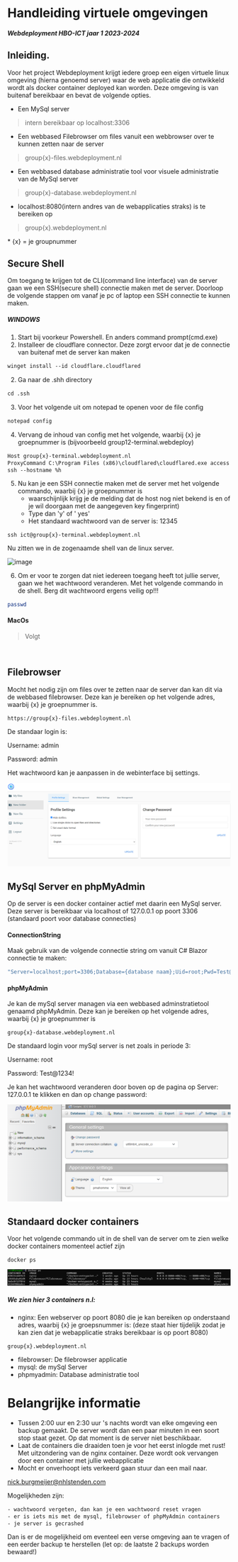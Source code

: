 # Handleiding virtuele omgevingen
##### Webdeployment HBO-ICT jaar 1 2023-2024

## Inleiding.

Voor het project Webdeployment krijgt iedere groep een eigen virtuele linux omgeving (hierna genoemd server) waar de web applicatie die ontwikkeld wordt als docker container deployed kan worden. 
Deze omgeving is van buitenaf bereikbaar en bevat de volgende opties.

-	Een MySql server 
> intern bereikbaar op localhost:3306
-	Een webbased Filebrowser om files vanuit een webbrowser over te kunnen zetten naar de server
> group{x}-files.webdeployment.nl
-	Een webbased database administratie tool voor visuele administratie van de MySql server
> group{x}-database.webdeployment.nl
-  localhost:8080(intern andres van de webapplicaties straks) is te bereiken op
>group{x}.webdeployment.nl

\* {x} = je groupnummer

## Secure Shell

Om toegang te krijgen tot de CLI(command line interface) van de server gaan we een SSH(secure shell) connectie maken met de server.
Doorloop de volgende stappen om vanaf je pc of laptop een SSH connectie te kunnen maken.

##### WINDOWS

1. Start bij voorkeur Powershell. En anders command prompt(cmd.exe)
2. Installeer de cloudflare connector. Deze zorgt ervoor dat je de connectie van buitenaf met de server kan maken
```ps
winget install --id cloudflare.cloudflared
```

2. Ga naar de .shh directory
```ps
cd .ssh
```

3. Voor het volgende uit om notepad te openen voor de file config 
```ps
notepad config
```

4. Vervang de inhoud van config met het volgende, waarbij {x} je groepnummer is (bijvoorbeeld group12-terminal.webdeploy)
```
Host group{x}-terminal.webdeployment.nl
ProxyCommand C:\Program Files (x86)\cloudflared\cloudflared.exe access ssh --hostname %h
```

5. Nu kan je een SSH connectie maken met de server met het volgende commando, waarbij {x} je groepnummer is
   - waarschijnlijk krijg je de melding dat de host nog niet bekend is en of je wil doorgaan met de aangegeven key fingerprint)
   - Type dan 'y' of ' yes'
   - Het standaard wachtwoord van de server is: 12345 
```
ssh ict@group{x}-terminal.webdeployment.nl
```

Nu zitten we in de zogenaamde shell van de linux server. 

![image](https://github.com/nburgmeijer/Webdeployment-jaar1-23-24/assets/31646458/2f360baa-bdcb-41f7-9f7d-9392847aba0c)

6. Om er voor te zorgen dat niet iedereen toegang heeft tot jullie server, gaan we het wachtwoord veranderen. Met het volgende commando in de shell. Berg dit wachtwoord ergens veilig op!!!
```sh
passwd
```
#### MacOs
>Volgt

<br/>

## Filebrowser

Mocht het nodig zijn om files over te zetten naar de server dan kan dit via de webbased filebrowser.
Deze kan je bereiken op het volgende adres, waarbij {x} je groepnummer is.
```
https://group{x}-files.webdeployment.nl
```

De standaar login is:

Username: admin

Password: admin

Het wachtwoord kan je aanpassen in de webinterface bij settings.

![alt text](image.png)

## MySql Server en phpMyAdmin

Op de server is een docker container actief met daarin een MySql server. Deze server is bereikbaar via localhost of 127.0.0.1 op poort 3306 (standaard poort voor database connecties)

#### ConnectionString
Maak gebruik van de volgende connectie string om vanuit C# Blazor connectie te maken:

```csharp
"Server=localhost;port=3306;Database={database naam};Uid=root;Pwd=Test@1234!"
```

#### phpMyAdmin
Je kan de mySql server managen via een webbased adminstratietool genaamd phpMyAdmin.
Deze kan je bereiken op het volgende adres, waarbij {x} je groepnummer is
```
group{x}-database.webdeployment.nl
```

De standaard login voor mySql server is net zoals in periode 3:

Username: root

Password: Test@1234!

Je kan het wachtwoord veranderen door boven op de pagina op Server: 127.0.0.1 te klikken en dan op change password:

![alt text](image-2.png)

## Standaard docker containers

Voor het volgende commando uit in de shell van de server om te zien welke docker containers momenteel actief zijn

```
docker ps
```
![alt text](image-1.png)


##### We zien hier 3 containers n.l:

- nginx: Een webserver op poort 8080 die je kan bereiken op onderstaand adres, waarbij {x} je groepsnummer is:
(deze staat hier tijdelijk zodat je kan zien dat je webapplicatie straks bereikbaar is op poort 8080)
```
group{x}.webdeployment.nl 
```
- filebrowser: De filebrowser applicatie
- mysql: de mySql Server
- phpmyadmin: Database administratie tool

# Belangrijke informatie

- Tussen 2:00 uur en 2:30 uur 's nachts wordt van elke omgeving een backup gemaakt. De server wordt dan een paar minuten in een soort stop staat gezet. Op dat moment is de server niet beschikbaar.
- Laat de containers die draaiden toen je voor het eerst inlogde met rust! Met uitzondering van de nginx container. Deze wordt ook vervangen door een container met jullie webapplicatie
- Mocht er onverhoopt iets verkeerd gaan stuur dan een mail naar. 

nick.burgmeijer@nhlstenden.com


Mogelijkheden zijn:

    - wachtwoord vergeten, dan kan je een wachtwoord reset vragen
    - er is iets mis met de mysql, filebrowser of phpMyAdmin containers
    - je server is gecrashed

Dan is er de mogelijkheid om eventeel een verse omgeving aan te vragen of een eerder backup te herstellen (let op: de laatste 2 backups worden bewaard!)
